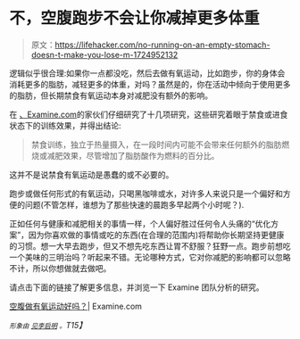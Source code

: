 # 不，空腹跑步不会让你减掉更多体重

> 原文：<https://lifehacker.com/no-running-on-an-empty-stomach-doesn-t-make-you-lose-m-1724952132>

逻辑似乎很合理:如果你一点都没吃，然后去做有氧运动，比如跑步，你的身体会消耗更多的脂肪，减轻更多的体重，对吗？虽然是的，你在活动中倾向于使用更多的脂肪，但长期禁食有氧运动本身对减肥没有额外的影响。



在 [、Examine.com](http://examine.com/)的家伙们仔细研究了十几项研究，这些研究着眼于禁食或进食状态下的训练效果，并得出结论:

> 禁食训练，独立于热量摄入，在一段时间内可能不会带来任何额外的脂肪燃烧或减肥效果，尽管增加了脂肪酸作为燃料的百分比。

这并不是说禁食有氧运动是愚蠢的或不必要的。

跑步或做任何形式的有氧运动，只喝黑咖啡或水，对许多人来说只是一个偏好和方便的问题(不管怎样，谁想为了那些快速的晨跑多早起两个小时呢？).

正如任何与健康和减肥相关的事情一样，个人偏好胜过任何令人头痛的“优化方案”，因为你喜欢做的事情或吃的东西(在合理的范围内)将帮助你长期坚持更健康的习惯。想一大早去跑步，但又不想先吃东西让胃不舒服？狂野一点。跑步前想吃一个美味的三明治吗？听起来不错。无论哪种方式，它对你减肥的影响都可以忽略不计，所以你想做就去做吧。

请点击下面的链接了解更多信息，并浏览一下 Examine 团队分析的研究。

[空腹做有氧运动好吗？](http://examine.com/faq/is-it-better-to-do-aerobic-exercise-fasted.html)| Examine.com

*<small>形象由</small>* [*<small>见李启明</small>*](https://flic.kr/p/dWEP1j) *<small>。</small>T15】*